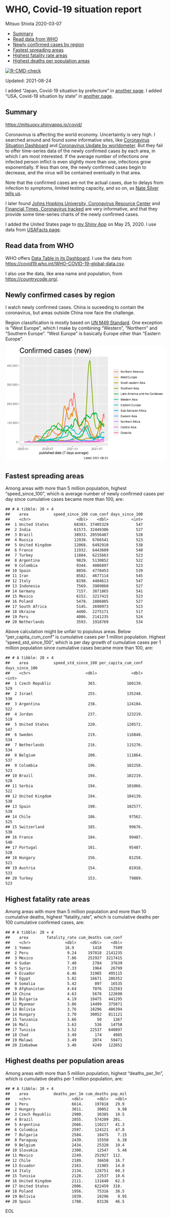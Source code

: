 WHO, Covid-19 situation report
================
Mitsuo Shiota
2020-03-07

-   [Summary](#summary)
-   [Read data from WHO](#read-data-from-who)
-   [Newly confirmed cases by region](#newly-confirmed-cases-by-region)
-   [Fastest spreading areas](#fastest-spreading-areas)
-   [Highest fatality rate areas](#highest-fatality-rate-areas)
-   [Highest deaths per population
    areas](#highest-deaths-per-population-areas)

<!-- badges: start -->

[![R-CMD-check](https://github.com/mitsuoxv/covid/workflows/R-CMD-check/badge.svg)](https://github.com/mitsuoxv/covid/actions)
<!-- badges: end -->

Updated: 2021-08-24

I added “Japan, Covid-19 situation by prefecture” in [another
page](Japan.md). I added “USA, Covid-19 situation by state” in [another
page](USA.md).

## Summary

<https://mitsuoxv.shinyapps.io/covid/>

Coronavirus is affecting the world economy. Uncertaintiy is very high. I
searched around and found some informative sites, like [Coronavirus
Situation
Dashboard](https://who.maps.arcgis.com/apps/opsdashboard/index.html#/c88e37cfc43b4ed3baf977d77e4a0667)
and [Coronavirus Update by
worldometer](https://www.worldometers.info/coronavirus/). But they fail
to offer time-series data of the newly confirmed cases by each area, in
which I am most interested. If the average number of infections one
infected person inflict is even slightly more than one, infections grow
exponentially. If less than one, the newly confirmed cases begin to
decrease, and the virus will be contained eventually in that area.

Note that the confirmed cases are not the actual cases, due to delays
from infection to symptoms, limited testing capacity, and so on, as
[Nate Silver tells
us](https://fivethirtyeight.com/features/coronavirus-case-counts-are-meaningless/).

I later found [Johns Hopkins University, Coronavirus Resource
Center](https://coronavirus.jhu.edu/) and [Financial Times, Coronavirus
tracked](https://www.ft.com/content/a26fbf7e-48f8-11ea-aeb3-955839e06441)
are very informative, and that they provide some time-series charts of
the newly confirmed cases.

I added the United States page to [my Shiny
App](https://mitsuoxv.shinyapps.io/covid/) on May 25, 2020. I use data
from [USAFacts
page](https://usafacts.org/visualizations/coronavirus-covid-19-spread-map/).

## Read data from WHO

WHO offers [Data Table in its Dashboard](https://covid19.who.int/table).
I use the data from
<https://covid19.who.int/WHO-COVID-19-global-data.csv>.

I also use the data, like area name and population, from
<https://countrycode.org/>.

## Newly confirmed cases by region

I watch newly confirmed cases. China is suceeding to contain the
coronavirus, but areas outside China now face the challenge.

Region classification is mostly based on [UN M49
Standard](https://unstats.un.org/unsd/methodology/m49/). One exception
is “West Europe”, which I make by combining “Western”, “Northern” and
“Southern Europe”. “West Europe” is basically Europe other than “Eastern
Europe”.

![](README_files/figure-gfm/chart-1.png)<!-- -->

## Fastest spreading areas

Among areas with more than 5 million population, highest
“speed\_since\_100”, which is average number of newly confirmed cases
per day since cumulative cases became more than 100, are:

    ## # A tibble: 20 × 4
    ##    area           speed_since_100 cum_conf days_since_100
    ##    <chr>                    <dbl>    <dbl>          <int>
    ##  1 United States           68383. 37405329            547
    ##  2 India                   61573. 32449306            527
    ##  3 Brazil                  38933. 20556487            528
    ##  4 Russia                  12938.  6766541            523
    ##  5 United Kingdom          12068.  6492910            538
    ##  6 France                  11932.  6443609            540
    ##  7 Turkey                  11884.  6215663            523
    ##  8 Argentina                9829.  5130852            522
    ##  9 Colombia                 9344.  4886897            523
    ## 10 Spain                    8850.  4770453            539
    ## 11 Iran                     8582.  4677114            545
    ## 12 Italy                    8198.  4484613            547
    ## 13 Indonesia                7569.  3989060            527
    ## 14 Germany                  7157.  3871865            541
    ## 15 Mexico                   6152.  3217415            523
    ## 16 Poland                   5478.  2886805            527
    ## 17 South Africa             5145.  2690973            523
    ## 18 Ukraine                  4400.  2275171            517
    ## 19 Peru                     4086.  2141235            524
    ## 20 Netherlands              3593.  1918769            534

Above calculation might be unfair to populous areas. Below
“per\_capita\_cum\_conf” is cumulative cases per 1 million population.
Highest “speed\_std\_since\_100”, which is per day growth of cumulative
cases per 1 million population since cumulative cases became more than
100, are:

    ## # A tibble: 20 × 4
    ##    area           speed_std_since_100 per_capita_cum_conf days_since_100
    ##    <chr>                        <dbl>               <dbl>          <int>
    ##  1 Czech Republic                303.             160139.            529
    ##  2 Israel                        255.             135248.            530
    ##  3 Argentina                     238.             124104.            522
    ##  4 Jordan                        237.             123219.            519
    ##  5 United States                 220.             120572.            547
    ##  6 Sweden                        219.             116848.            534
    ##  7 Netherlands                   216.             115276.            534
    ##  8 Belgium                       208.             111864.            537
    ##  9 Colombia                      196.             102258.            523
    ## 10 Brazil                        194.             102219.            528
    ## 11 Serbia                        194.             101066.            522
    ## 12 United Kingdom                194.             104139.            538
    ## 13 Spain                         190.             102577.            539
    ## 14 Chile                         186.              97562.            525
    ## 15 Switzerland                   185.              99676.            538
    ## 16 France                        184.              99487.            540
    ## 17 Portugal                      181.              95487.            528
    ## 18 Hungary                       156.              81258.            521
    ## 19 Austria                       154.              81918.            533
    ## 20 Turkey                        153.              79889.            523

## Highest fatality rate areas

Among areas with more than 5 million population and more than 10
cumulative deaths, highest “fatality\_rate”, which is cumulative deaths
per 100 cumulative confirmed cases, are:

    ## # A tibble: 20 × 4
    ##    area        fatality_rate cum_deaths cum_conf
    ##    <chr>               <dbl>      <dbl>    <dbl>
    ##  1 Yemen               18.9        1418     7509
    ##  2 Peru                 9.24     197818  2141235
    ##  3 Mexico               7.86     252927  3217415
    ##  4 Sudan                7.40       2784    37639
    ##  5 Syria                7.33       1964    26799
    ##  6 Ecuador              6.46      31985   495115
    ##  7 Egypt                5.82      16671   286352
    ##  8 Somalia              5.42        897    16535
    ##  9 Afghanistan          4.64       7076   152583
    ## 10 China                4.63       5676   122698
    ## 11 Bulgaria             4.19      18475   441295
    ## 12 Myanmar              3.86      14499   375871
    ## 13 Bolivia              3.76      18296   486394
    ## 14 Hungary              3.70      30052   811121
    ## 15 Tanzania             3.66         50     1367
    ## 16 Mali                 3.63        536    14758
    ## 17 Tunisia              3.52      22537   640897
    ## 18 Chad                 3.49        174     4985
    ## 19 Malawi               3.49       2074    59471
    ## 20 Zimbabwe             3.46       4249   122652

## Highest deaths per population areas

Among areas with more than 5 million population, highest
“deaths\_per\_1m”, which is cumulative deaths per 1 million population,
are:

    ## # A tibble: 20 × 4
    ##    area           deaths_per_1m cum_deaths pop_mil
    ##    <chr>                  <dbl>      <dbl>   <dbl>
    ##  1 Peru                   6614.     197818   29.9 
    ##  2 Hungary                3011.      30052    9.98
    ##  3 Czech Republic         2900.      30385   10.5 
    ##  4 Brazil                 2855.     574209  201.  
    ##  5 Argentina              2666.     110217   41.3 
    ##  6 Colombia               2597.     124121   47.8 
    ##  7 Bulgaria               2584.      18475    7.15
    ##  8 Paraguay               2439.      15550    6.38
    ##  9 Belgium                2434.      25320   10.4 
    ## 10 Slovakia               2300.      12547    5.46
    ## 11 Mexico                 2249.     252927  112.  
    ## 12 Chile                  2189.      36650   16.7 
    ## 13 Ecuador                2163.      31985   14.8 
    ## 14 Italy                  2134.     128751   60.3 
    ## 15 Tunisia                2128.      22537   10.6 
    ## 16 United Kingdom         2111.     131640   62.3 
    ## 17 United States          2006.     622459  310.  
    ## 18 Poland                 1956.      75316   38.5 
    ## 19 Bolivia                1839.      18296    9.95
    ## 20 Spain                  1788.      83136   46.5

EOL

